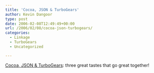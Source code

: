 ```yaml
---
title: 'Cocoa, JSON & TurboGears'
author: Kevin Dangoor
type: post
date: 2006-02-08T12:49:49+00:00
url: /2006/02/08/cocoa-json-turbogears/
categories:
  - Linkage
  - TurboGears
  - Uncategorized

---
```

[Cocoa, JSON & TurboGears][1]: three great tastes that go great together!

 [1]: http://toxicsoftware.com/blog/index.php/weblog/entry/cocoa_json_turbogears/